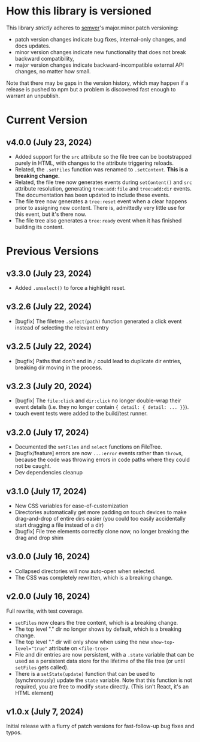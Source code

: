 # How this library is versioned

This library _strictly_ adheres to [semver](https://semver.org)'s major.minor.patch versioning:

- patch version changes indicate bug fixes, internal-only changes, and docs updates.
- minor version changes indicate new functionality that does not break backward compatibility,
- major version changes indicate backward-incompatible external API changes, no matter how small.

Note that there may be gaps in the version history, which may happen if a release is pushed to npm but a problem is discovered fast enough to warrant an unpublish.

# Current Version

## v4.0.0 (July 23, 2024)

- Added support for the `src` attribute so the file tree can be bootstrapped purely in HTML, with changes to the attribute triggering reloads.
- Related, the `.setFiles` function was renamed to `.setContent`. **This is a breaking change.**
- Related, the file tree now generates events during `setContent()` and `src` attribute resolution, generating `tree:add:file` and `tree:add:dir` events. The documentation has been updated to include these events.
- The file tree now generates a `tree:reset` event when a clear happens prior to assigning new content. There is, admittedly very little use for this event, but it's there now.
- The file tree also generates a `tree:ready` event when it has finished building its content.

# Previous Versions

## v3.3.0 (July 23, 2024)

- Added `.unselect()` to force a highlight reset.

## v3.2.6 (July 22, 2024)

- [bugfix] The filetree `.select(path)` function generated a click event instead of selecting the relevant entry

## v3.2.5 (July 22, 2024)

- [bugfix] Paths that don't end in `/` could lead to duplicate dir entries, breaking dir moving in the process.

## v3.2.3 (July 20, 2024)

- [bugfix] The `file:click` and `dir:click` no longer double-wrap their event details (i.e. they no longer contain `{ detail: { detail: ... }}`).
- touch event tests were added to the build/test runner.

## v3.2.0 (July 17, 2024)

- Documented the `setFiles` and `select` functions on FileTree.
- [bugfix/feature] errors are now `...:error` events rather than `throw`s, because the code was throwing errors in code paths where they could not be caught.
- Dev dependencies cleanup

## v3.1.0 (July 17, 2024)

- New CSS variables for ease-of-customization
- Directories automatically get more padding on touch devices to make drag-and-drop of entire dirs easier (you could too easily accidentally start dragging a file instead of a dir)
- [bugfix] File tree elements correctly clone now, no longer breaking the drag and drop shim

## v3.0.0 (July 16, 2024)

- Collapsed directories will now auto-open when selected.
- The CSS was completely rewritten, which is a breaking change.

## v2.0.0 (July 16, 2024)

Full rewrite, with test coverage.

- `setFiles` now clears the tree content, which is a breaking change.
- The top level "." dir no longer shows by default, which is a breaking change.
- The top level "." dir will only show when using the new `show-top-level="true"` attribute on `<file-tree>`
- File and dir entries are now persistent, with a `.state` variable that can be used as a persistent data store for the lifetime of the file tree (or until `setFiles` gets called).
- There is a `setState(update)` function that can be used to (synchronously) update the `state` variable. Note that this function is not required, you are free to modify `state` directly. (This isn't React, it's an HTML element)

## v1.0.x (July 7, 2024)

Initial release with a flurry of patch versions for fast-follow-up bug fixes and typos.
